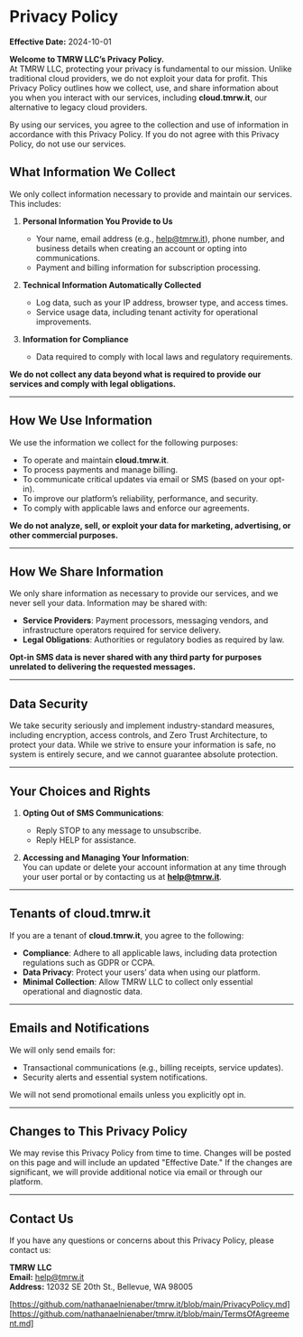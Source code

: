# Privacy Policy

**Effective Date:** 2024-10-01

**Welcome to TMRW LLC’s Privacy Policy.**  
At TMRW LLC, protecting your privacy is fundamental to our mission. Unlike traditional cloud providers, we do not exploit your data for profit. This Privacy Policy outlines how we collect, use, and share information about you when you interact with our services, including **cloud.tmrw.it**, our alternative to legacy cloud providers.

By using our services, you agree to the collection and use of information in accordance with this Privacy Policy. If you do not agree with this Privacy Policy, do not use our services.

## What Information We Collect

We only collect information necessary to provide and maintain our services. This includes:  

1. **Personal Information You Provide to Us**  
   - Your name, email address (e.g., help@tmrw.it), phone number, and business details when creating an account or opting into communications.  
   - Payment and billing information for subscription processing.  

2. **Technical Information Automatically Collected**  
   - Log data, such as your IP address, browser type, and access times.  
   - Service usage data, including tenant activity for operational improvements.  

3. **Information for Compliance**  
   - Data required to comply with local laws and regulatory requirements.  

**We do not collect any data beyond what is required to provide our services and comply with legal obligations.**

---

## How We Use Information

We use the information we collect for the following purposes:  
- To operate and maintain **cloud.tmrw.it**.  
- To process payments and manage billing.  
- To communicate critical updates via email or SMS (based on your opt-in).  
- To improve our platform’s reliability, performance, and security.  
- To comply with applicable laws and enforce our agreements.  

**We do not analyze, sell, or exploit your data for marketing, advertising, or other commercial purposes.**

---

## How We Share Information

We only share information as necessary to provide our services, and we never sell your data. Information may be shared with:  
- **Service Providers**: Payment processors, messaging vendors, and infrastructure operators required for service delivery.  
- **Legal Obligations**: Authorities or regulatory bodies as required by law.  

**Opt-in SMS data is never shared with any third party for purposes unrelated to delivering the requested messages.**

---

## Data Security

We take security seriously and implement industry-standard measures, including encryption, access controls, and Zero Trust Architecture, to protect your data. While we strive to ensure your information is safe, no system is entirely secure, and we cannot guarantee absolute protection.

---

## Your Choices and Rights

1. **Opting Out of SMS Communications**:  
   - Reply STOP to any message to unsubscribe.  
   - Reply HELP for assistance.  

2. **Accessing and Managing Your Information**:  
   You can update or delete your account information at any time through your user portal or by contacting us at **help@tmrw.it**.  

---

## Tenants of cloud.tmrw.it

If you are a tenant of **cloud.tmrw.it**, you agree to the following:  
- **Compliance**: Adhere to all applicable laws, including data protection regulations such as GDPR or CCPA.  
- **Data Privacy**: Protect your users’ data when using our platform.  
- **Minimal Collection**: Allow TMRW LLC to collect only essential operational and diagnostic data.  

---

## Emails and Notifications

We will only send emails for:  
- Transactional communications (e.g., billing receipts, service updates).  
- Security alerts and essential system notifications.  

We will not send promotional emails unless you explicitly opt in.  

---

## Changes to This Privacy Policy

We may revise this Privacy Policy from time to time. Changes will be posted on this page and will include an updated "Effective Date." If the changes are significant, we will provide additional notice via email or through our platform.  

---

## Contact Us

If you have any questions or concerns about this Privacy Policy, please contact us:  

**TMRW LLC**  
**Email:** help@tmrw.it  
**Address:** 12032 SE 20th St., Bellevue, WA 98005  


[https://github.com/nathanaelnienaber/tmrw.it/blob/main/PrivacyPolicy.md]  
[https://github.com/nathanaelnienaber/tmrw.it/blob/main/TermsOfAgreement.md]
